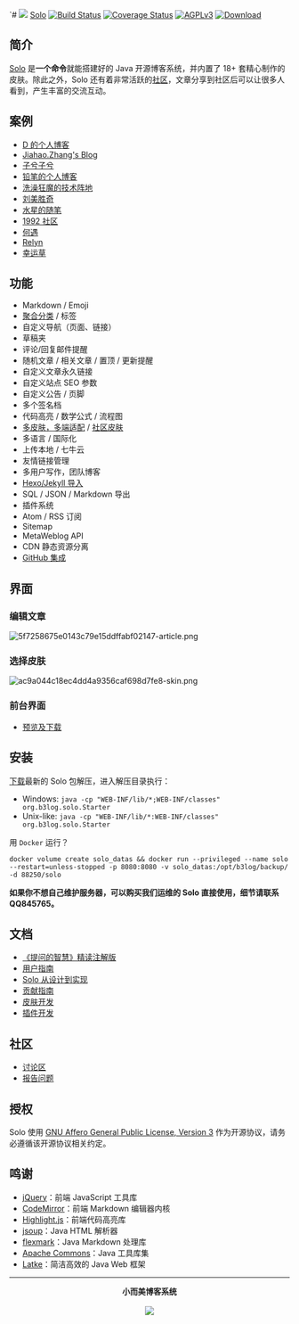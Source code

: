 `# <img src="https://cloud.githubusercontent.com/assets/873584/26024695/4defcb5e-3809-11e7-9755-fa4d22c45718.png"> [Solo](https://github.com/b3log/solo) [![Build Status](https://img.shields.io/travis/b3log/solo.svg?style=flat)](https://travis-ci.org/b3log/solo) [![Coverage Status](https://img.shields.io/coveralls/b3log/solo.svg?style=flat)](https://coveralls.io/github/b3log/solo?branch=master)  [![AGPLv3](http://img.shields.io/badge/license-AGPLv3-orange.svg?style=flat)](https://www.gnu.org/licenses/agpl-3.0.txt) [![Download](http://img.shields.io/badge/download-14K+-blue.svg?style=flat)](https://pan.baidu.com/s/1dzk7SU) 

## 简介

[Solo](https://github.com/b3log/solo) 是**一个命令**就能搭建好的 Java 开源博客系统，并内置了 18+ 套精心制作的皮肤。除此之外，Solo 还有着非常活跃的[社区](https://hacpai.com)，文章分享到社区后可以让很多人看到，产生丰富的交流互动。

## 案例

* [D 的个人博客](https://88250.b3log.org)
* [Jiahao.Zhang's Blog](https://blog.hduzplus.xyz)
* [子兮子兮](https://zixizixi.cn)
* [铅笔的个人博客](https://pencilso.cn)
* [洗澡狂魔的技术阵地](https://blog.washmoretech.com)
* [刘美胜奇](http://www.liumapp.com)
* [水星的随笔](https://note.abeffect.com)
* [1992 社区](https://1992.cool)
* [何遇](http://littleq.cn)
* [Relyn](http://relyn.cn)
* [幸运草](https://www.vseu.com)

## 功能 

* Markdown / Emoji
* [聚合分类](https://github.com/b3log/solo/issues/12256) / 标签
* 自定义导航（页面、链接）
* 草稿夹
* 评论/回复邮件提醒
* 随机文章 / 相关文章 / 置顶 / 更新提醒
* 自定义文章永久链接
* 自定义站点 SEO 参数
* 自定义公告 / 页脚
* 多个签名档
* 代码高亮 / 数学公式 / 流程图
* [多皮肤，多端适配](https://github.com/b3log/solo-skins/tree/master/skin-preview) / [社区皮肤](https://github.com/b3log/solo-third-skins/tree/master/skin-preview)
* 多语言 / 国际化
* 上传本地 / 七牛云
* 友情链接管理
* 多用户写作，团队博客
* [Hexo/Jekyll 导入](https://hacpai.com/article/1498490209748)
* SQL / JSON / Markdown 导出
* 插件系统
* Atom / RSS 订阅
* Sitemap
* MetaWeblog API
* CDN 静态资源分离
* [GitHub 集成](https://github.com/b3log/solo/issues/12514)

## 界面

### 编辑文章

![5f7258675e0143c79e15ddffabf02147-article.png](https://img.hacpai.com/file/2017/8/5f7258675e0143c79e15ddffabf02147-article.png) 

### 选择皮肤

![ac9a044c18ec4dd4a9356caf698d7fe8-skin.png](https://img.hacpai.com/file/2017/8/ac9a044c18ec4dd4a9356caf698d7fe8-skin.png) 

### 前台界面

* [预览及下载](https://hacpai.com/article/1493814851007#toc_h2_12)

## 安装

[下载](https://pan.baidu.com/s/1dzk7SU)最新的 Solo 包解压，进入解压目录执行：

* Windows: `java -cp "WEB-INF/lib/*;WEB-INF/classes" org.b3log.solo.Starter`
* Unix-like: `java -cp "WEB-INF/lib/*:WEB-INF/classes" org.b3log.solo.Starter`

用 `Docker` 运行？

`docker volume create solo_datas && docker run --privileged --name solo --restart=unless-stopped -p 8080:8080 -v solo_datas:/opt/b3log/backup/ -d 88250/solo`

**如果你不想自己维护服务器，可以购买我们运维的 Solo 直接使用，细节请联系 QQ845765。**

## 文档

* [《提问的智慧》精读注解版](https://hacpai.com/article/1536377163156)
* [用户指南](https://hacpai.com/article/1492881378588)
* [Solo 从设计到实现](https://hacpai.com/article/1537690756242)
* [贡献指南](https://github.com/b3log/solo/blob/master/CONTRIBUTING.md)
* [皮肤开发](https://hacpai.com/article/1493814851007)
* [插件开发](https://docs.google.com/document/pub?id=15H7Q3EBo-44v61Xp_epiYY7vK_gPJLkQaT7T1gkE64w&pli=1)

## 社区

* [讨论区](https://hacpai.com/tag/solo)
* [报告问题](https://github.com/b3log/solo/issues/new/choose)

## 授权

Solo 使用 [GNU Affero General Public License, Version 3](https://www.gnu.org/licenses/agpl-3.0.txt) 作为开源协议，请务必遵循该开源协议相关约定。

## 鸣谢

* [jQuery](https://github.com/jquery/jquery)：前端 JavaScript 工具库
* [CodeMirror](https://github.com/codemirror/CodeMirror)：前端 Markdown 编辑器内核
* [Highlight.js](https://github.com/isagalaev/highlight.js)：前端代码高亮库
* [jsoup](https://github.com/jhy/jsoup)：Java HTML 解析器
* [flexmark](https://github.com/vsch/flexmark-java)：Java Markdown 处理库
* [Apache Commons](http://commons.apache.org)：Java 工具库集
* [Latke](https://github.com/b3log/latke)：简洁高效的 Java Web 框架 

----

<p align = "center">
<strong>小而美博客系统</strong>
<br><br>
<img src="https://cloud.githubusercontent.com/assets/873584/26024667/c031e40a-3808-11e7-9176-f2c9af01bd64.png">
</p>

